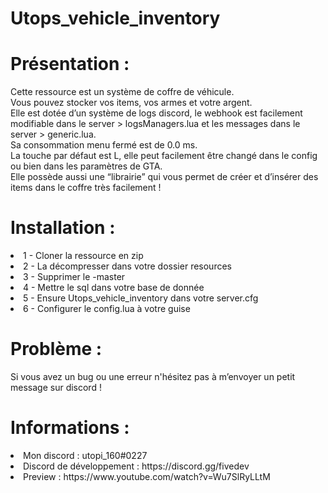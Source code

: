 # Utops_vehicle_inventory

# Présentation :
Cette ressource est un système de coffre de véhicule. <br />
Vous pouvez stocker vos items, vos armes et votre argent. <br />
Elle est dotée d’un système de logs discord, le webhook est facilement modifiable dans le server > logsManagers.lua et les messages dans le server > generic.lua. <br />
Sa consommation menu fermé est de 0.0 ms. <br />
La touche par défaut est L, elle peut facilement être changé dans le config ou bien dans les paramètres de GTA. <br />
Elle possède aussi une “librairie” qui vous permet de créer et d’insérer des items dans le coffre très facilement ! <br />

# Installation : 
<li> 1 - Cloner la ressource en zip
<li> 2 - La décompresser dans votre dossier resources 
<li> 3 - Supprimer le -master 
<li> 4 - Mettre le sql dans votre base de donnée
<li> 5 - Ensure Utops_vehicle_inventory dans votre server.cfg
<li> 6 - Configurer le config.lua à votre guise

# Problème :
Si vous avez un bug ou une erreur n'hésitez pas à m’envoyer un petit message sur discord !

# Informations :
<li> Mon discord : utopi_160#0227
<li> Discord de développement : https://discord.gg/fivedev 
<li> Preview :  https://www.youtube.com/watch?v=Wu7SlRyLLtM

 

